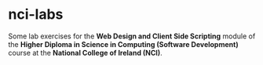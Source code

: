 # nci-labs

Some lab exercises for the **Web Design and Client Side Scripting** module of the **Higher Diploma in Science in Computing (Software Development)** course at the **National College of Ireland (NCI)**.
